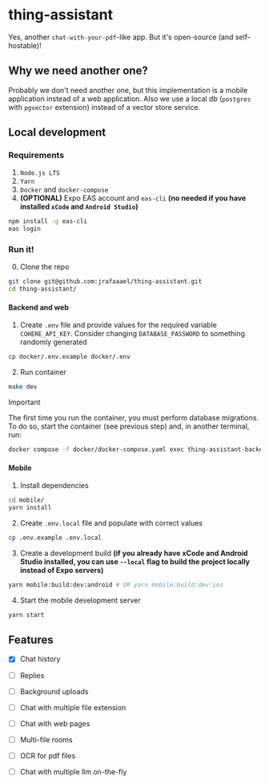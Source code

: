 # thing-assistant

Yes, another `chat-with-your-pdf`-like app. But it's open-source (and self-hostable)!

## Why we need another one?

Probably we don't need another one, but this implementation is a mobile application instead of a web application. Also we use a local db (`postgres` with `pgvector` extension) instead of a vector store service.

## Local development

### Requirements

1. `Node.js LTS`
2. `Yarn`
3. `Docker` and `docker-compose`
4. **(OPTIONAL)** Expo EAS account and `eas-cli` **(no needed if you have installed `xCode` and `Android Studio`)**

```bash
npm install -g eas-cli
eas login
```

### Run it!

0. Clone the repo

```bash
git clone git@github.com:jrafaaael/thing-assistant.git
cd thing-assistant/
```

#### Backend and web

1. Create `.env` file and provide values for the required variable `COHERE_API_KEY`. Consider changing `DATABASE_PASSWORD` to something randomly generated

```bash
cp docker/.env.example docker/.env
```

2. Run container

```bash
make dev
```

> [!IMPORTANT]
> The first time you run the container, you must perform database migrations. To do so, start the container (see previous step) and, in another terminal, run:
>
> ```bash
> docker compose -f docker/docker-compose.yaml exec thing-assistant-backend npx prisma migrate deploy
> ```

#### Mobile

1. Install dependencies

```bash
cd mobile/
yarn install
```

2. Create `.env.local` file and populate with correct values

```bash
cp .env.example .env.local
```

3. Create a development build **(if you already have xCode and Android Studio installed, you can use `--local` flag to build the project locally instead of Expo servers)**

```bash
yarn mobile:build:dev:android # OR yarn mobile:build:dev:ios
```

4. Start the mobile development server

```bash
yarn start
```

## Features

- [x] Chat history

- [ ] Replies

- [ ] Background uploads

- [ ] Chat with multiple file extension

- [ ] Chat with web pages

- [ ] Multi-file rooms

- [ ] OCR for pdf files

- [ ] Chat with multiple llm on-the-fly
